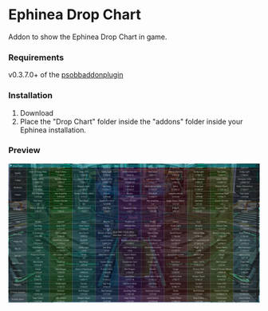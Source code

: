 # Ephinea Drop Chart
Addon to show the Ephinea Drop Chart in game.

### Requirements
v0.3.7.0+ of the [psobbaddonplugin](https://github.com/Solybum/psobbaddonplugin)

### Installation
1. Download
2. Place the "Drop Chart" folder inside the "addons" folder inside your Ephinea installation.

### Preview
![preview.png](pic/preview.png)
